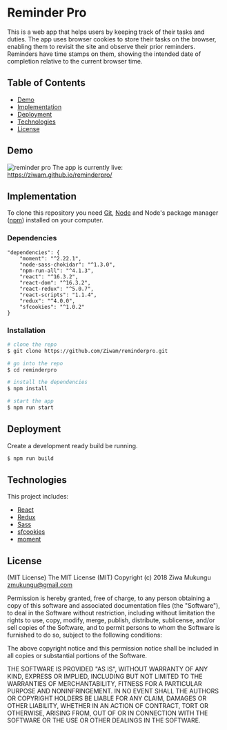 # Reminder Pro
This is a web app that helps users by keeping track of their tasks and duties. The app uses browser cookies to store their tasks on the browser, enabling them to revisit the site and observe their prior reminders. Reminders have time stamps on them, showing the intended date of completion relative to the current browser time.
## Table of Contents
- [Demo](#demo)
- [Implementation](#implementation)
- [Deployment](#deployment)
- [Technologies](#technologies)
- [License](#license)
## Demo
![reminder pro](https://lh3.googleusercontent.com/_fHpfQG7aZiPDheAxUUvUqXjV57REcMYzBkPiTh7cxo2LWxYnRnniYkgW1-tFcr3QUqYEDl4CG_oy6bb-lqmbfJCuoFjkN87QZy_-OtKJ79OcxgzN7cjxG5s_QbKJtL6KSx_O6eG1ej5ecG6Hq-T7BFurrEn4C5sss400rPT3Qj5PgeTaWbuXA-YLhh3ZzrVOesoMBFllEZJhbKT_5cwPLlmrWIUR_krcJHJbUYmWPL5vunErJKm-XjdlyCnbp_M2RM2lw8IPyLBO7isNJ4bBxX2s1S2VJXUv1W1IKHuRDFzxCYAU62-E9s6pqj91Jqq5UZOS0fiwA3s4RXaiO-BNwltbacdEQLnmliCIXzfJJevB5cLypNNg-a85HcyRzcv19pUKZkoj-6hXrGdvuY-XTObEdy5yJiuDlVolLs9O_EMJxvNe8SfxFhc3qCaGHthVXG79FO3N66hCHVd6KDkuTdSbKj5fIyUZOyJx9yhdvP_qI2aN_FmR4LddGe50iaB0OJdimqDcBWkmW6bOV-7mBwUao6pAx_9R6ThM7ff6Y-amrfYdROZ7rv46qJVh1Bd6gpEu5d4aLF5C1gRPGAoEmKWrGYTjJn9OcfDe8U=w1024-h900-no)
The app is currently live: https://ziwam.github.io/reminderpro/
## Implementation
To clone this repository you need [Git](https://git-scm.com/), [Node](https://nodejs.org/) and Node's package manager ([npm](https://www.npmjs.com/)) installed on your computer.
### Dependencies
```
"dependencies": {
    "moment": "^2.22.1",
    "node-sass-chokidar": "^1.3.0",
    "npm-run-all": "^4.1.3",
    "react": "^16.3.2",
    "react-dom": "^16.3.2",
    "react-redux": "^5.0.7",
    "react-scripts": "1.1.4",
    "redux": "^4.0.0",
    "sfcookies": "^1.0.2"
}
```
### Installation
```bash
# clone the repo
$ git clone https://github.com/Ziwam/reminderpro.git

# go into the repo
$ cd reminderpro

# install the dependencies
$ npm install

# start the app
$ npm run start
```
## Deployment
Create a development ready build be running.
```bash
$ npm run build
```
## Technologies
This project includes:
- [React](https://reactjs.org/)
- [Redux](https://redux.js.org/)
- [Sass](https://sass-lang.com/)
- [sfcookies](https://www.npmjs.com/package/sfcookies)
- [moment](https://momentjs.com/)
## License
(MIT License)
The MIT License (MIT) Copyright (c) 2018 Ziwa Mukungu zmukungu@gmail.com

Permission is hereby granted, free of charge, to any person obtaining a copy of this software and associated documentation files (the "Software"), to deal in the Software without restriction, including without limitation the rights to use, copy, modify, merge, publish, distribute, sublicense, and/or sell copies of the Software, and to permit persons to whom the Software is furnished to do so, subject to the following conditions:

The above copyright notice and this permission notice shall be included in all copies or substantial portions of the Software.

THE SOFTWARE IS PROVIDED "AS IS", WITHOUT WARRANTY OF ANY KIND, EXPRESS OR IMPLIED, INCLUDING BUT NOT LIMITED TO THE WARRANTIES OF MERCHANTABILITY, FITNESS FOR A PARTICULAR PURPOSE AND NONINFRINGEMENT. IN NO EVENT SHALL THE AUTHORS OR COPYRIGHT HOLDERS BE LIABLE FOR ANY CLAIM, DAMAGES OR OTHER LIABILITY, WHETHER IN AN ACTION OF CONTRACT, TORT OR OTHERWISE, ARISING FROM, OUT OF OR IN CONNECTION WITH THE SOFTWARE OR THE USE OR OTHER DEALINGS IN THE SOFTWARE.